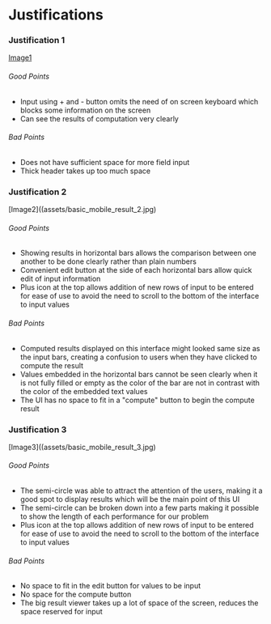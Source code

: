 # Justifications

### Justification 1

[Image1](assets/basic_mobile_result_1.jpg)

###### Good Points

- Input using + and - button omits the need of on screen keyboard which blocks some information on the screen
- Can see the results of computation very clearly

###### Bad Points

- Does not have sufficient space for more field input
- Thick header takes up too much space

### Justification 2

[Image2]((assets/basic_mobile_result_2.jpg)

###### Good Points

- Showing results in horizontal bars allows the comparison between one another to be done clearly rather than plain numbers
- Convenient edit button at the side of each horizontal bars allow quick edit of input information
- Plus icon at the top allows addition of new rows of input to be entered for ease of use to avoid the need to scroll to the bottom of the interface to input values

###### Bad Points

- Computed results displayed on this interface might looked same size as the input bars, creating a confusion to users when they have clicked to compute the result
- Values embedded in the horizontal bars cannot be seen clearly when it is not fully filled or empty as the color of the bar are not in contrast with the color of the embedded text values
- The UI has no space to fit in a "compute" button to begin the compute result

### Justification 3

[Image3]((assets/basic_mobile_result_3.jpg)

###### Good Points

- The semi-circle was able to attract the attention of the users, making it a good spot to display results which will be the main point of this UI
- The semi-circle can be broken down into a few parts making it possible to show the length of each performance for our problem
- Plus icon at the top allows addition of new rows of input to be entered for ease of use to avoid the need to scroll to the bottom of the interface to input values

###### Bad Points

- No space to fit in the edit button for values to be input
- No space for the compute button
- The big result viewer takes up a lot of space of the screen, reduces the space reserved for input

